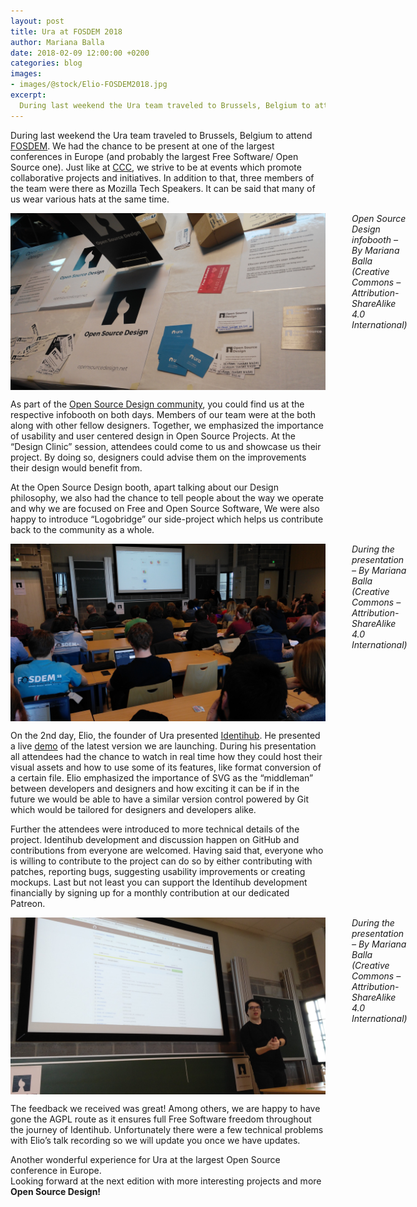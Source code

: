 ```yaml
---
layout: post
title: Ura at FOSDEM 2018
author: Mariana Balla
date: 2018-02-09 12:00:00 +0200
categories: blog
images:
- images/@stock/Elio-FOSDEM2018.jpg
excerpt:
  During last weekend the Ura team traveled to Brussels, Belgium to attend FOSDEM. We had the chance to be present at one of the largest conferences in Europe (and probably the largest Free Software/ Open Source one). Just like at CCC, we strive to be at events which promote collaborative projects and initiatives. In addition […]
---
```


<p>During last weekend the Ura team traveled to Brussels, Belgium to attend <a href="https://fosdem.org/2018/" target="_blank">FOSDEM</a>. We had the chance to be present at one of the largest conferences in Europe (and probably the largest Free Software/ Open Source one).  Just like at <a href="https://dev.ura.design/blogposts/2018/01/15/chaos-communication-congress-2017.html" target="_blank">CCC</a>, we strive to be at events  which promote collaborative projects and initiatives. In addition to that, three members of the team were there as Mozilla Tech Speakers. It can be said that many of us wear various hats at the same time.</p>

<div class="large-10 large-centered centered-text columns">
<img src="/images/@stock/OSD.jpg" alt="OSD booth at FOSDEM"><br />
<i>Open Source Design infobooth – By Mariana Balla (Creative Commons – Attribution-ShareAlike 4.0 International)</i>
</div>
<div class="two spacing"></div>

<p>As part of the <a href="http://opensourcedesign.net/" target="_blank">Open Source Design community</a>, you could find us at the respective infobooth on both days. Members of our team were at the both along with other fellow designers. Together, we emphasized the importance of usability and user centered design in Open Source Projects. At the “Design Clinic” session, attendees could come to us and showcase us their project. By doing so, designers could advise them on the improvements their design would benefit from.</p>

<p>At the Open Source Design booth, apart talking about our Design philosophy, we also had the chance to tell people about the way we operate and why we are focused on Free and Open Source Software,  We were also happy to introduce “Logobridge” our side-project which helps us contribute back to the community as a whole.</p>

<div class="large-10 large-centered centered-text columns">
<img src="/images/@stock/Elio-FOSDEM2018.jpg" alt="Elio during his presentation at FOSDEM 2018"><br />
<i>During the presentation – By Mariana Balla (Creative Commons – Attribution-ShareAlike 4.0 International)</i>
</div>
<div class="two spacing"></div>

<p>On the 2nd day, Elio, the founder of Ura presented <a href="https://identihub.co/" target="_blank">Identihub</a>. He presented a live <a href="https://demo.identihub.co/" target="_blank">demo</a> of the latest version we are launching. During his presentation all attendees had the chance to watch in real time how they could host their visual assets and how to use some of its features, like format conversion of a certain file. Elio emphasized the importance of SVG as the “middleman” between developers and designers and how exciting it can be if in the future we would be able to have a similar version control powered by Git which would be tailored for designers and developers alike.</p>

<p>Further the attendees were introduced to more technical details of the project. Identihub development and discussion happen on GitHub and contributions from everyone are welcomed. Having said that, everyone who is willing to contribute to the project can do so by either contributing with patches, reporting bugs, suggesting usability improvements or creating mockups. Last but not least you can support the Identihub development financially by signing up for a monthly contribution at our dedicated Patreon.</p>

<div class="large-10 large-centered centered-text columns">
<img src="/images/@stock/Elio-Identihub.jpg" alt="Elio during his presentation about Identihub"><br />
<i>During the presentation – By Mariana Balla (Creative Commons – Attribution-ShareAlike 4.0 International)</i>
</div>
<div class="two spacing"></div>

<p>The feedback we received was great! Among others, we are happy to have gone the AGPL route as it ensures  full Free Software freedom throughout the journey of Identihub. Unfortunately there were a few technical problems with Elio’s talk recording so we will update you once we have updates.</p>

<p>Another wonderful experience for Ura at the largest Open Source conference in Europe.<br />
Looking forward at the next edition with more interesting projects and more <strong>Open Source Design!</strong></p>
